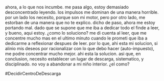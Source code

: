 ahora, a lo que nos incumbe. me pasa algo, estoy demasiado desconcentrado leyendo. los impulsos me dominan de una manera horrible. por un lado los necesito, porque son mi motor, pero por otro lado, me estorban de una manera que no te explico. dicho de paso, ahora me estoy portando mal. dado que se supone que me iba a dedicar todo el finde a leer, y bueno, aqui estoy. ¿como lo soluciono?  me di cuenta al leer, que me concentre mucho mas en el ultimo minuto cuando le prometi que iba a dedicarme a reflexionar despues de leer. por lo que, ahi esta mi solucion, si alinio mis deseos por racionalizar con lo que debo hacer (auto-impuesto), me podre concentrar mucho mejor. ahi esta la solucion.  asi que, en conclusion,  necesito establecer un lugar de descarga, sistematico, y disciplinado. no voy a abandonar a mi niño interior. ¿el como?


#DecidirCentroDeDescarga